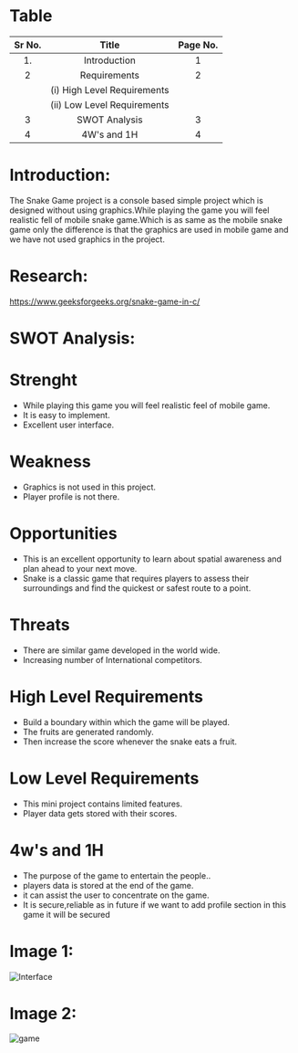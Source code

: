 # Table

| Sr No. | Title | Page No.|
|:------:|:-----:|:-------:|
| 1.| Introduction | 1 |
| 2 | Requirements | 2 |
|   | (i) High Level Requirements |   |
|   | (ii) Low Level Requirements |   |
| 3 | SWOT Analysis | 3 |
| 4 | 4W's and 1H | 4 |







#  Introduction:

The Snake Game project is a console based simple project which is designed without using graphics.While playing the game you will feel realistic fell of mobile snake game.Which is as same as the mobile snake game only the difference is that the graphics are used in mobile game and we have not used graphics in the project.

# Research:

https://www.geeksforgeeks.org/snake-game-in-c/

# SWOT Analysis:

# Strenght

* While playing this game you will feel realistic feel of mobile game.
* It is easy to implement.
* Excellent user interface.


# Weakness

* Graphics is not used in this project.
* Player profile is not there.

# Opportunities

* This is an excellent opportunity to learn about spatial awareness and plan ahead to your next move.
* Snake is a classic game that requires players to assess their surroundings and find the quickest or safest route to a point.

# Threats

* There are similar game developed in the world wide.
* Increasing number of International competitors.

# High Level Requirements

* Build a boundary within which the game will be played. 
* The fruits are generated randomly.
* Then increase the score whenever the snake eats a fruit.

# Low Level Requirements

* This mini project contains limited features.
* Player data gets stored with their scores.

# 4w's and 1H

* The purpose of the game to entertain the people..
* players data is stored at the end of the game.
* it can assist the user to concentrate on the game.
* It is secure,reliable as in future if we want to add profile section in this game it will be secured


# Image 1:
![Interface](https://user-images.githubusercontent.com/98874671/153588690-377d69c9-10ad-43c5-87a8-05366791db35.PNG)


# Image 2:
![game](https://user-images.githubusercontent.com/98874671/153588762-9117beac-abe5-4b28-a312-93a9fce1e69c.PNG)

